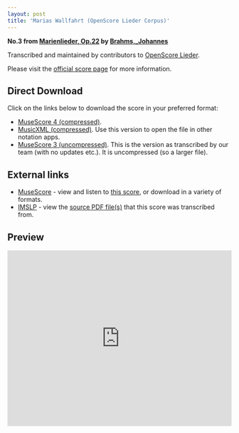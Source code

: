 ```yaml
---
layout: post
title: 'Marias Wallfahrt (OpenScore Lieder Corpus)'
---
```


__No.3 from [Marienlieder, Op.22](https://fourscoreandmore.org/openscore/lieder/Brahms%2C_Johannes/Marienlieder%2C_Op.22/) by [Brahms,_Johannes](https://fourscoreandmore.org/openscore/lieder/Brahms%2C_Johannes)__

Transcribed and maintained by contributors to [OpenScore Lieder].

Please visit the [official score page] for more information.

[official score page]: https://musescore.com/openscore-lieder-corpus/scores/8708688
[OpenScore Lieder]: https://musescore.com/openscore-lieder-corpus

## Direct Download

Click on the links below to download the score in your preferred format:
- [MuseScore 4 (compressed)](https://fourscoreandmore.org/openscore/lieder/Brahms%2C_Johannes/Marienlieder%2C_Op.22/3_Marias_Wallfahrt.mscz).
- [MusicXML (compressed)](https://fourscoreandmore.org/openscore/lieder/Brahms%2C_Johannes/Marienlieder%2C_Op.22/3_Marias_Wallfahrt.mxl). Use this version to open the file in other notation apps.
- [MuseScore 3 (uncompressed)](https://raw.githubusercontent.com/OpenScore/Lieder/refs/heads/main/scores/Brahms%2C_Johannes/Marienlieder%2C_Op.22/3_Marias_Wallfahrt/lc8708688.mscx). This is the version as transcribed by our team (with no updates etc.). It is uncompressed (so a larger file).

## External links

- [MuseScore] - view and listen to [this score][MuseScore], or download in a variety of formats.
- [IMSLP] - view the [source PDF file(s)][IMSLP] that this score was transcribed from.

[MuseScore]: https://musescore.com/score/8708688
[IMSLP]: https://imslp.org/wiki/Special:ReverseLookup/22901

## Preview

<iframe width="100%" height="394" src="https://musescore.com/openscore-lieder-corpus/scores/8708688/embed" frameborder="0" allowfullscreen allow="autoplay; fullscreen"></iframe>
